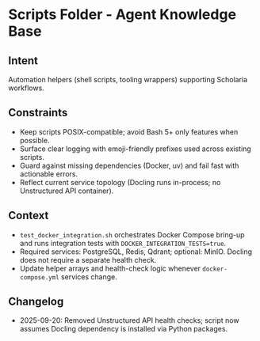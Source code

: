 # Scripts Folder - Agent Knowledge Base

## Intent

Automation helpers (shell scripts, tooling wrappers) supporting Scholaria workflows.

## Constraints

- Keep scripts POSIX-compatible; avoid Bash 5+ only features when possible.
- Surface clear logging with emoji-friendly prefixes used across existing scripts.
- Guard against missing dependencies (Docker, uv) and fail fast with actionable errors.
- Reflect current service topology (Docling runs in-process; no Unstructured API container).

## Context

- `test_docker_integration.sh` orchestrates Docker Compose bring-up and runs integration tests with `DOCKER_INTEGRATION_TESTS=true`.
- Required services: PostgreSQL, Redis, Qdrant; optional: MinIO. Docling does not require a separate health check.
- Update helper arrays and health-check logic whenever `docker-compose.yml` services change.

## Changelog

- 2025-09-20: Removed Unstructured API health checks; script now assumes Docling dependency is installed via Python packages.
